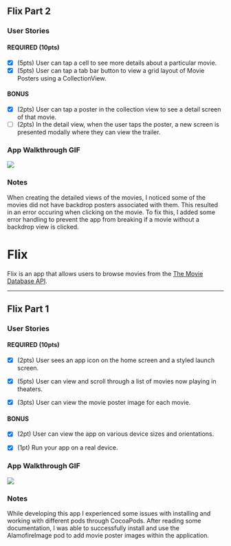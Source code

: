 ## Flix Part 2

### User Stories

#### REQUIRED (10pts)
- [x] (5pts) User can tap a cell to see more details about a particular movie.
- [x] (5pts) User can tap a tab bar button to view a grid layout of Movie Posters using a CollectionView.

#### BONUS
- [x] (2pts) User can tap a poster in the collection view to see a detail screen of that movie.
- [ ] (2pts) In the detail view, when the user taps the poster, a new screen is presented modally where they can view the trailer.

### App Walkthrough GIF

![](https://i.imgur.com/f762s97.gif)


### Notes
When creating the detailed views of the movies, I noticed some of the movies did not have backdrop posters associated with them. This resulted in an error occuring when clicking on the movie. To fix this, I added some error handling to prevent the app from breaking if a movie without a backdrop view is clicked. 

# Flix

Flix is an app that allows users to browse movies from the [The Movie Database API](http://docs.themoviedb.apiary.io/#).


---

## Flix Part 1

### User Stories

#### REQUIRED (10pts)
- [x] (2pts) User sees an app icon on the home screen and a styled launch screen.
- [x] (5pts) User can view and scroll through a list of movies now playing in theaters.
- [x] (3pts) User can view the movie poster image for each movie.


#### BONUS
- [x] (2pt) User can view the app on various device sizes and orientations.
- [x] (1pt) Run your app on a real device.


### App Walkthrough GIF
![](https://i.imgur.com/7T5aNus.gif)


### Notes
While developing this app I experienced some issues with installing and working with different pods through CocoaPods. After reading some documentation, I was able to successfully install and use the AlamofireImage pod to add movie poster images within the application. 

